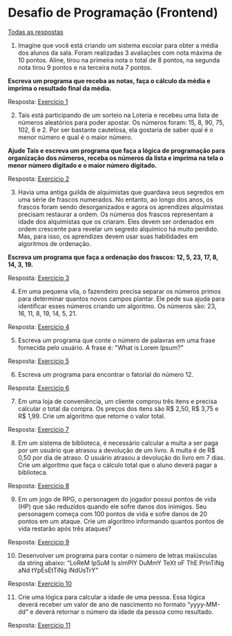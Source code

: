 # Desafio de Programação (Frontend)

[Todas as respostas](./)

1. Imagine que você está criando um sistema escolar para obter a média dos alunos da sala. Foram realizadas 3 avaliações com nota máxima de 10 pontos. Aline, tirou na primeira nota o total de 8 pontos, na segunda nota tirou 9 pontos e na terceira nota 7 pontos. 

**Escreva um programa que receba as notas, faça o cálculo da média e imprima o resultado final da média.**

Resposta:  [Exercicio 1](1-media.js)

2. Tais está participando de um sorteio na Loteria e recebeu uma lista de números aleatórios para poder apostar. Os números foram: 15, 8, 90, 75, 102, 6 e 2. Por ser bastante cautelosa, ela gostaria de saber qual é o menor número e qual é o maior número. 

**Ajude Tais e escreva um programa que faça a lógica de programação para organização dos números, receba os números da lista e imprima na tela o menor número digitado e o maior número digitado.**

Resposta:  [Exercicio 2](2-maior.js)

3. Havia uma antiga guilda de alquimistas que guardava seus segredos em uma série de frascos numerados. No entanto, ao longo dos anos, os frascos foram sendo desorganizados e agora os aprendizes alquimistas precisam restaurar a ordem. Os números dos frascos representam a idade dos alquimistas que os criaram. Eles devem ser ordenados em ordem crescente para revelar um segredo alquímico há muito perdido. Mas, para isso, os aprendizes devem usar suas habilidades em algoritmos de ordenação. 

**Escreva um programa que faça a ordenação dos frascos: 12, 5, 23, 17, 8, 14, 3, 19.**

Resposta:  [Exercicio 3](3-ordem.js)

4. Em uma pequena vila, o fazendeiro precisa separar os números primos para determinar quantos novos campos plantar. Ele pede sua ajuda para identificar esses números criando um algoritmo. Os números são: 23, 16, 11, 8, 19, 14, 5, 21.

Resposta:  [Exercicio 4](4-primos.js)

5. Escreva um programa que conte o número de palavras em uma frase fornecida pelo usuário. A frase é: "What is Lorem Ipsum?"

Resposta:  [Exercicio 5](5-contador-de-palavras.js)

6. Escreva um programa para encontrar o fatorial do número 12.

Resposta:  [Exercicio 6](6-fatorial.js)

7. Em uma loja de conveniência, um cliente comprou três itens e precisa calcular o total da compra. Os preços dos itens são R$ 2,50, R$ 3,75 e R$ 1,99. Crie um algoritmo que retorne o valor total.

Resposta: [Exercicio 7](7-valorTotal.js)

8. Em um sistema de biblioteca, é necessário calcular a multa a ser paga por um usuário que atrasou a devolução de um livro. A multa é de R$ 0,50 por dia de atraso. O usuário atrasou a devolução do livro em 7 dias. Crie um algoritmo que faça o cálculo total que o aluno deverá pagar a biblioteca.

Resposta: [Exercicio 8](8-calculoMulta.js)

9. Em um jogo de RPG, o personagem do jogador possui pontos de vida (HP) que são reduzidos quando ele sofre danos dos inimigos. Seu personagem começa com 100 pontos de vida e sofre danos de 20 pontos em um ataque. Crie um algoritmo informando quantos pontos de vida restarão após três ataques?

Resposta: [Exercicio 9](9-pontos-de-vida.js)

10. Desenvolver um programa para contar o número de letras maiúsculas da string abaixo: “LoReM IpSuM Is sImPlY DuMmY TeXt oF ThE PrInTiNg aNd tYpEsEtTiNg iNdUsTrY”

Resposta: [Exercicio 10](10-contador-de-letras.js)

11. Crie uma lógica para calcular a idade de uma pessoa. Essa lógica deverá receber um valor de ano de nascimento no formato “yyyy-MM-dd” e deverá retornar o número da idade da pessoa como resultado.

Resposta: [Exercicio 11](11-calcular-idade.js)
